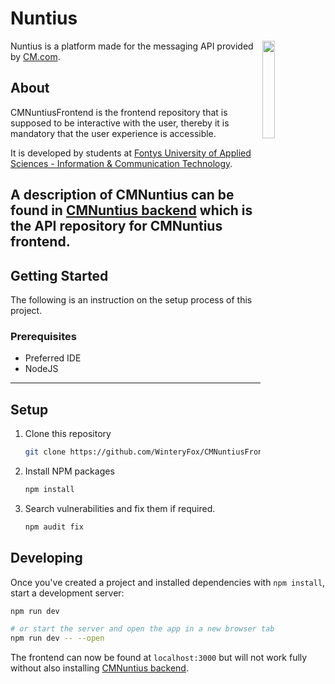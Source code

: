 # Nuntius
<a href="https://cm.com"><img align="right" src="https://www.cm.com/cdn/cm/cm.svg" width=20%></a>
Nuntius is a platform made for the messaging API provided by [CM.com](https://cm.com).

## About

CMNuntiusFrontend is the frontend repository that is supposed to be interactive with the user, thereby it is mandatory that the user experience is accessible.

It is developed by students at [Fontys University of Applied Sciences - Information & Communication Technology](https://fontys.nl).

A description of CMNuntius can be found in
[CMNuntius backend](https://github.com/WinteryFox/CMNuntiusFrontend) which is the API repository
for CMNuntius frontend.
---

## Getting Started
The following is an instruction on the setup process of this project.

### Prerequisites
* Preferred IDE
* NodeJS

---

## Setup

1. Clone this repository
   ```sh
   git clone https://github.com/WinteryFox/CMNuntiusFrontend
   ```
2. Install NPM packages
   ```sh
   npm install
   ```
3. Search vulnerabilities and fix them if required.
   ```sh
   npm audit fix
   ```

## Developing

Once you've created a project and installed dependencies with `npm install`, start a development server:

```bash
npm run dev

# or start the server and open the app in a new browser tab
npm run dev -- --open
```
The frontend can now be found at `localhost:3000` but will not work fully without
also installing [CMNuntius backend](https://github.com/WinteryFox/CMNuntiusFrontend).
